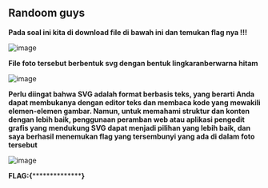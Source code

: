 ## Randoom guys
**Pada soal ini kita di download file di bawah ini dan temukan flag nya !!!**

![image](https://github.com/adityabarunairawan/WRITE-UP-CTFTKJ/assets/136324726/f3d20163-67b2-488b-8b1d-63f93247ac59)

**File foto tersebut berbentuk svg dengan bentuk lingkaranberwarna hitam**

![image](https://github.com/adityabarunairawan/WRITE-UP-CTFTKJ/assets/136324726/714ac9c7-012b-46c6-8227-1b6344135270)

**Perlu diingat bahwa SVG adalah format berbasis teks, yang berarti Anda dapat membukanya dengan editor teks dan membaca kode yang mewakili elemen-elemen gambar. Namun, untuk memahami struktur dan konten dengan lebih baik, penggunaan peramban web atau aplikasi pengedit grafis yang mendukung SVG dapat menjadi pilihan yang lebih baik, dan saya berhasil menemukan flag yang tersembunyi yang ada di dalam foto tersebut**

![image](https://github.com/adityabarunairawan/WRITE-UP-CTFTKJ/assets/136324726/8c0cca61-6481-458a-83e5-e53c99697d8e)

**FLAG:{******************}**
